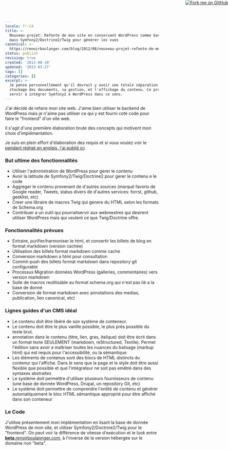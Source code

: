 ```yaml
---
locale: fr-CA
title: >-
  Nouveau projet: Refonte de mon site en conservant WordPress comme back-office,
  mais Symfony2/Doctrine2/Twig pour générer les vues
canonical: >-
  https://renoirboulanger.com/blog/2012/08/nouveau-projet-refonte-de-mon-site-en-conservant-wordpress-comme-back-office-mais-symfony2doctrine2twig-pour-generer-les-vues/
status: publish
revising: true
created: '2012-08-10'
updated: '2013-03-27'
tags: []
categories: []
excerpt: >-
  Je pense personnellement qu'il devrait y avoir une totale séparation entre le
  stockage des documents, sa gestion, et l'affichage du contenu. Ce projet va
  servir à intégrer Symfony2 à WordPress dans ce sens.
---
```


J'ai décidé de refaire mon site web. J'aime bien utiliser le backend de WordPress mais je n'aime pas utiliser ce qui y est fourni coté code pour faire le "frontend" d'un site web.

Il s'agit d'une première élaboration brute des concepts qui motivent mon choix d'implémentation.

Je suis en plein effort d'élaboration des requis et si vous voulez voir le <a href="/blog/2012/08/project-manifest-content-management-publishing-platform-to-implement-accessibility-semantic-markup-and-ease-web-publishing">pendant rédigé en anglais, j'ai publié ici</a>.
<h3>But ultime des fonctionnalités</h3>
<ul>
	<li>Utiliser l'administration de WordPress pour gerer le contenu</li>
	<li>Avoir la latitude de Symfony2/Twig/Doctrine2 pour gerer le contenu e le code</li>
	<li>Aggreger le contenu provenant de d'autres sources (marqué favoris de Google reader, Tweets, status divers de d'autres services: forrst, github, geeklist, etc)</li>
	<li>Creer une libraire de macros Twig qui genere du HTML selon les formats de Schema.org</li>
	<li>Contribuer a un outil qui pourraitservir aux webmestres qui desirent utiliser WordPress mais qui veulent ce que Twig/Doctrine offre.</li>
</ul>
<h3>Fonctionnalités prévues</h3>
<ul>
	<li>Extraire, purifier/harmoniser le html, et convertir les billets de blog en format markdown (version cachée)</li>
	<li>Utilisation des billets format markdown comme cache</li>
	<li>Conversion markdown a html pour consultation</li>
	<li>Commit-push des billets format markdown dans repository git configurable</li>
	<li>Processus Migration données WordPress (galleries, commentaires) vers version markdown</li>
	<li>Suite de macros reutilisable au format schema.org qui n'est pas lié a la base de donné</li>
	<li>Conversion de format markdown avec annotations des medias, publication, lien canonical, etc)</li>
</ul>
<h3>Lignes guides d'un CMS idéal</h3>
<ul>
	<li>Le contenu doit être libéré de son système de conteneur.</li>
	<li>Le contenu doit être le plus vanille possible, le plus près possible du texte brut.</li>
	<li>annotation dans le contenu (titre, lien, gras, italique) doit être écrit dans un format texte SEULEMENT (markdown, reStructured, Textile). Permet l'édition sans avoir a maîtriser toutes les nuances du balisage (markup html) qui est requis pour l'accessibilité, ou la sémantique</li>
	<li>Les éléments de contenus sont des blocs de HTML distincts du contenur qui l'affiche. Dans le sens que la page et le style doit être aussi flexible que possible et que l'intégrateur ne soit pas emêtré dans des syntaxes abstraites</li>
	<li>Le système doit permettre d'utiliser plusieurs fournisseurs de contenu (une base de donnée WordPress, Drupal, un repository Git, etc)</li>
	<li>Le système doit permettre de comprendre l'entité de contenu et générer automatiquement le bloc HTML sémantique approprié pour être affiché dans son conteneur</li>
</ul>
<h3>Le Code</h3>
J'utilise présentement mon implémentation en lisant la base de donnée WordPress de mon site, et utiliser Symfony2/Doctrine2/Twig pour le "frontend". On peut voir la différence de vitesse d'exécution et le look entre <a href="http://beta.renoirboulanger.com/"><strong>beta</strong>.renoirboulannger.com</a>, à l'inverse de la version hébergée sur le domaine non "beta".

<a style="display: block; position: absolute; top: 0; right: 0; border: 0;" href="https://github.com/renoirb/PSSBlogBundle"><img style="border: 0;" src="https://s3.amazonaws.com/github/ribbons/forkme_right_gray_6d6d6d.png" alt="Fork me on GitHub" /></a>

